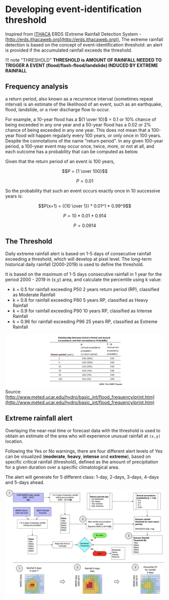 # Developing event-identification threshold

Inspired from [ITHACA](https://ithacaweb.org) ERDS (Extreme Rainfall Detection System - [http://erds.ithacaweb.org](http://erds.ithacaweb.org)), The extreme rainfall detection is based on the concept of event-identification threshold: an alert is provided if the accumulated rainfall exceeds the threshold.

!!! note "THRESHOLD"
	**THRESHOLD is AMOUNT OF RAINFALL NEEDED TO TRIGGER A EVENT (flood/flash-flood/landslide) INDUCED BY EXTREME RAINFALL**


## Frequency analysis

a return period, also known as a recurrence interval (sometimes repeat interval) is an estimate of the likelihood of an event, such as an earthquake, flood, landslide, or a river discharge flow to occur.

For example, a 10-year flood has a ${1 \over 10}$ = 0.1 or 10% chance of being exceeded in any one year and a 50-year flood has a 0.02 or 2% chance of being exceeded in any one year. This does not mean that a 100-year flood will happen regularly every 100 years, or only once in 100 years. Despite the connotations of the name "return period". In any given 100-year period, a 100-year event may occur once, twice, more, or not at all, and each outcome has a probability that can be computed as below.

Given that the return period of an event is 100 years,

$$P = {1 \over 100}$$

$$P = 0.01$$

So the probability that such an event occurs exactly once in 10 successive years is:

$$P(x=1) = ({10 \over 1}) * 0.01^1 * 0.99^9$$

$$P = 10 * 0.01 * 0.914$$

$$P = 0.0914$$


## The Threshold

Daily extreme rainfall alert is based on 1-5 days of consecutive rainfall exceeding a threshold, which will develop at pixel level. The long-term historical daily rainfall (2000-2019) is used to define the threshold. 

It is based on the maximum of 1-5 days consecutive rainfall in 1 year for the period 2000 - 2019 in (x,y) area, and calculate the percentile using k value:

- k = 0.5 for rainfall exceeding P50
	2 years return period (RP), classified as Moderate Rainfall
- k = 0.8 for rainfall exceeding P80
	5 years RP, classified as Heavy Rainfall
- k = 0.9 for rainfall exceeding P90
	10 years RP, classified as Intense Rainfall
- k = 0.96 for rainfall exceeding P96
	25 years RP, classified as Extreme Rainfall

![Return Period](./img/rp.png)
Source: [http://www.meted.ucar.edu/hydro/basic_int/flood_frequency/print.htm](http://www.meted.ucar.edu/hydro/basic_int/flood_frequency/print.htm)


## Extreme rainfall alert

Overlaying the near-real time or forecast data with the threshold is used to obtain an estimate of the area who will experience unusual rainfall at `(x,y)` location.

Following the Yes or No warnings, there are four different alert levels of Yes can be visualized (**moderate**, **heavy**, **intense** and **extreme**), based on specific critical rainfall (threshold), defined as the amount of precipitation for a given duration over a specific climatological area.

The alert will generate for 5 different class: 1-day, 2-days, 3-days, 4-days and 5-days ahead.

![The Alert!](./img/era.png)
